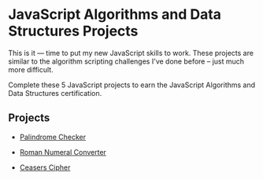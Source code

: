 # JavaScript Algorithms and Data Structures Projects
This is it — time to put my new JavaScript skills to work. These projects are similar to the algorithm scripting challenges I've done before – just much more difficult.

Complete these 5 JavaScript projects to earn the JavaScript Algorithms and Data Structures certification.

## Projects
- [Palindrome Checker](https://github.com/codewithmide/JavaScript-Algorithms-and-Data-Structures-Projects/tree/master/Palindrome_Checker)

- [Roman Numeral Converter](https://github.com/codewithmide/JavaScript-Algorithms-and-Data-Structures-Projects/tree/master/Roman_Numeral_Converter)

- [Ceasers Cipher](https://github.com/codewithmide/JavaScript-Algorithms-and-Data-Structures-Projects/tree/master/Caesars_Cipher)